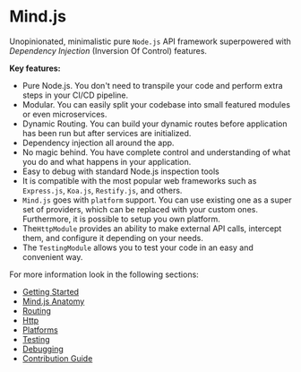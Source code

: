# Mind.js

Unopinionated, minimalistic pure `Node.js` API framework superpowered with _Dependency Injection_ (Inversion Of Control) features.

**Key features:**
* Pure Node.js. You don't need to transpile your code and perform extra steps in your CI/CD pipeline. 
* Modular. You can easily split your codebase into small featured modules or even microservices.
* Dynamic Routing. You can build your dynamic routes before application has been run but after services are initialized.
* Dependency injection all around the app.
* No magic behind. You have complete control and understanding of what you do and what happens in your application.
* Easy to debug with standard Node.js inspection tools
* It is compatible with the most popular web frameworks such as `Express.js`, `Koa.js`, `Restify.js`, and others.
* `Mind.js` goes with `platform` support. You can use existing one as a super set of providers, which can be replaced with your custom ones. 
Furthermore, it is possible to setup you own platform.
* The`HttpModule` provides an ability to make external API calls, intercept them, and configure it depending on your needs.
* The `TestingModule` allows you to test your code in an easy and convenient way.

For more information look in the following sections:
* [Getting Started](./wiki/GETTING_STARTED.md)
* [Mind.js Anatomy](wiki/MINDJS_ANATOMY.md)
* [Routing](./wiki/ROUTING.md)
* [Http](./wiki/HTTP.md)
* [Platforms](./wiki/PLATFORMS.md)
* [Testing](./wiki/TESTING.md)
* [Debugging](./wiki/DEBUGGING.md)
* [Contribution Guide](./CONTRIBUTION_GUIDE.md)
<!--- * [Development Guide](./wiki/DEVELOPMENT_GUIDE.md) --->
